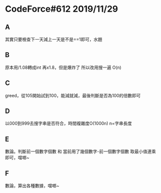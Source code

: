 # CodeForce#612 2019/11/29

## A
其實只要檢查下一天減上一天是不是==1即可，水題
## B
原本用/1.08轉成int 再x1.8，但是爆炸了 所以改用搜一遍 O(n)
## C
greed，從105開始試到100，能減就減，最後判斷是否為100的倍數即可
## D
以000到999去搜字串是否符合，時間複雜度O(1000n) n=字串長度
## E
數論。判斷前一個數字個數 和 當前用了幾個數字-前一個數字個數 取最小值連乘即可，噹啷~
## F 
數論，算出各種數據，噹啷~

